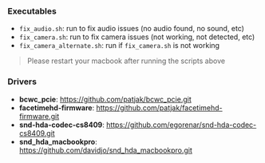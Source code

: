 ### Executables

- `fix_audio.sh`: run to fix audio issues (no audio found, no sound, etc)
- `fix_camera.sh`: run to fix camera issues (not working, not detected, etc)
- `fix_camera_alternate.sh`: run if `fix_camera.sh` is not working

> Please restart your macbook after running the scripts above

### Drivers

- **bcwc_pcie**: https://github.com/patjak/bcwc_pcie.git
- **facetimehd-firmware**: https://github.com/patjak/facetimehd-firmware.git
- **snd-hda-codec-cs8409**: https://github.com/egorenar/snd-hda-codec-cs8409.git
- **snd_hda_macbookpro**: https://github.com/davidjo/snd_hda_macbookpro.git
